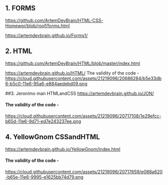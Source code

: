## 1. FORMS
https://github.com/ArtemDevBrain/HTML-CSS-Homewor/blob/roof/forms.html

https://artemdevbrain.github.io/Forms1/

## 2. HTML
https://github.com/ArtemDevBrain/HTML/blob/master/index.html

https://artemdevbrain.github.io/HTML/
The validity of the code -
https://cloud.githubusercontent.com/assets/21219096/20686284/b5e33db6-b5c0-11e6-95a6-e884aedebd09.png

##3. Jeronimo man HTMLandCSS
https://artemdevbrain.github.io/JON/
#### The validity of the code -  
https://cloud.githubusercontent.com/assets/21219096/20717108/1e29efcc-b65d-11e6-9d71-ed7e243237ee.png

## 4. YellowGnom CSSandHTML
https://artemdevbrain.github.io/YellowGnom/index.html
#### The validity of the code -
https://cloud.githubusercontent.com/assets/21219096/20717659/e088a620-b65e-11e6-9995-e1625bb74d79.png
